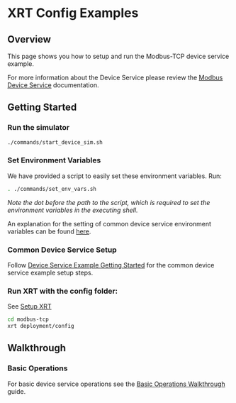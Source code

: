# XRT Config Examples

## Overview

This page shows you how to setup and run the Modbus-TCP device service example.

For more information about the Device Service please review the [Modbus Device Service](https://www.link.to.modbus.device.service.docs) documentation.

## Getting Started

### **Run the simulator**

```bash
./commands/start_device_sim.sh
```

### **Set Environment Variables**

We have provided a script to easily set these environment variables. Run:

```bash
. ./commands/set_env_vars.sh
```

*Note the dot before the path to the script, which is required to set the environment variables in the executing shell.*

An explanation for the setting of common device service environment variables can be
found [here](../interactive-walkthrough/ds-getting-started-common.md#Device-service-configuration-setup).

### **Common Device Service Setup**

Follow [Device Service Example Getting Started](../interactive-walkthrough/ds-getting-started-common.md) for the common device service example setup steps.

### **Run XRT with the config folder:**

See [Setup XRT](../interactive-walkthrough/setup-xrt.md)

```bash
cd modbus-tcp
xrt deployment/config
```

## Walkthrough

### Basic Operations

For basic device service operations see the [Basic Operations Walkthrough](../interactive-walkthrough/basic-operations.md) guide.

